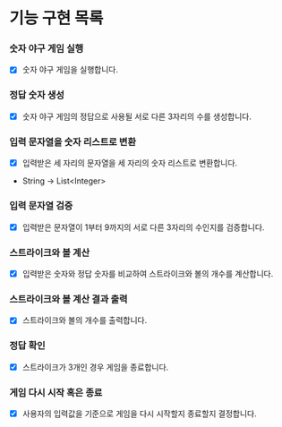 # 기능 구현 목록 

### 숫자 야구 게임 실행
-[x] 숫자 야구 게임을 실행합니다.

### 정답 숫자 생성
-[x] 숫자 야구 게임의 정답으로 사용될 서로 다른 3자리의 수를 생성합니다.

### 입력 문자열을 숫자 리스트로 변환
- [x] 입력받은 세 자리의 문자열을 세 자리의 숫자 리스트로 변환합니다.
- String -> List\<Integer\>

### 입력 문자열 검증
-[x] 입력받은 문자열이 1부터 9까지의 서로 다른 3자리의 수인지를 검증합니다.

### 스트라이크와 볼 계산
-[x] 입력받은 숫자와 정답 숫자를 비교하여 스트라이크와 볼의 개수를 계산합니다.

### 스트라이크와 볼 계산 결과 출력
-[x] 스트라이크와 볼의 개수를 출력합니다.

### 정답 확인
-[x] 스트라이크가 3개인 경우 게임을 종료합니다.

### 게임 다시 시작 혹은 종료
-[x] 사용자의 입력값을 기준으로 게임을 다시 시작할지 종료할지 결정합니다.

